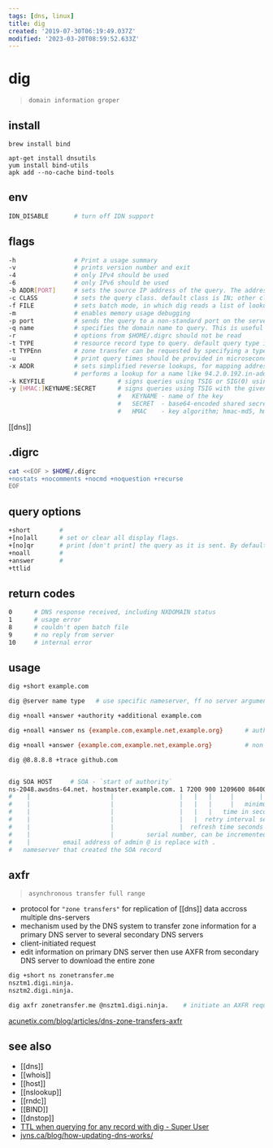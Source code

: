 ```yaml
---
tags: [dns, linux]
title: dig
created: '2019-07-30T06:19:49.037Z'
modified: '2023-03-20T08:59:52.633Z'
---
```


# dig

> `domain information groper`

## install

```
brew install bind 

apt-get install dnsutils
yum install bind-utils
apk add --no-cache bind-tools
```

## env

```sh
IDN_DISABLE       # turn off IDN support
```

## flags

```sh
-h                # Print a usage summary
-v                # prints version number and exit
-4                # only IPv4 should be used
-6                # only IPv6 should be used
-b ADDR[PORT]     # sets the source IP address of the query. The address must be a valid address on one of the host's network interfaces, or "0.0.0.0" or "::"
-c CLASS          # sets the query class. default class is IN; other classes are HS for Hesiod records or CH for Chaosnet records
-f FILE           # sets batch mode, in which dig reads a list of lookup requests to process from the given file
-m                # enables memory usage debugging
-p port           # sends the query to a non-standard port on the server, instead of the default port 53. test name server configured to listen for queries on a non-standard port
-q name           # specifies the domain name to query. This is useful to distinguish the name from other arguments.
-r                # options from $HOME/.digrc should not be read
-t TYPE           # resource record type to query. default query type is A, unless -x
-t TYPEnn         # zone transfer can be requested by specifying a type of AXFR. When an incremental zone transfer (IXFR) is required, set the type to ixfr=N
-u                # print query times should be provided in microseconds instead of milliseconds
-x ADDR           # sets simplified reverse lookups, for mapping addresses to names. no need to provide the name, class, and type arguments as dig automatically 
                  # performs a lookup for a name like 94.2.0.192.in-addr.arpa and sets the query type and class to PTR and IN respectively
-k KEYFILE                    # signs queries using TSIG or SIG(0) using a key read from the given file. Key files can be generated using tsig-keygen
-y [HMAC:]KEYNAME:SECRET      # signs queries using TSIG with the given authentication key
                              #   KEYNAME - name of the key
                              #   SECRET  - base64-encoded shared secret
                              #   HMAC    - key algorithm; hmac-md5, hmac-sha1, hmac-sha224, hmac-sha256, hmac-sha384, or hmac-sha512
```

[[dns]]

## .digrc

```sh
cat <<EOF > $HOME/.digrc
+nostats +nocomments +nocmd +noquestion +recurse
EOF
```

## query options

```sh
+short        #
+[no]all      # set or clear all display flags.
+[no]qr       # print [don't print] the query as it is sent. By default, the query is not printed.
+noall        #
+answer       #
+ttlid        
```

## return codes

```sh
0      # DNS response received, including NXDOMAIN status
1      # usage error
8      # couldn't open batch file
9      # no reply from server
10     # internal error
```

## usage

```sh
dig +short example.com

dig @server name type   # use specific nameserver, ff no server argument is provided, dig consults /etc/resolv.conf

dig +noall +answer +authority +additional example.com

dig +noall +answer ns {example.com,example.net,example.org}      # authorative query

dig +noall +answer {example.com,example.net,example.org}         # non authorative query

dig @8.8.8.8 +trace github.com


dig SOA HOST     # SOA - `start of authority`
ns-2048.awsdns-64.net. hostmaster.example.com. 1 7200 900 1209600 86400
#    |                      |                  |   |   |     |       |
#    |                      |                  |   |   |     |   minimum ttl - value defines length of time recursive resolver should cache
#    |                      |                  |   |   |   time in seconds that secondary server will keep trying to complete a zone transfer
#    |                      |                  |   |  retry interval seconds, that secondary server waits before retrying a failed zone transfer
#    |                      |                  |  refresh time seconds
#    |                      |         serial number, can be incremented when a record is updated
#    |         email address of admin @ is replace with .
#   nameserver that created the SOA record
```

## axfr

> `asynchronous transfer full range` 

- protocol for `"zone transfers"` for replication of [[dns]] data accross multiple dns-servers
- mechanism used by the DNS system to transfer zone information for a primary DNS server to several secondary DNS servers
- client-initiated request
- edit information on primary DNS server then use AXFR from secondary DNS server to download the entire zone

```sh
dig +short ns zonetransfer.me
nsztm1.digi.ninja.
nsztm2.digi.ninja.

dig axfr zonetransfer.me @nsztm1.digi.ninja.    # initiate an AXFR request to get a copy of the zone from the primary server
```

[acunetix.com/blog/articles/dns-zone-transfers-axfr](https://www.acunetix.com/blog/articles/dns-zone-transfers-axfr/)

## see also

- [[dns]]
- [[whois]]
- [[host]]
- [[nslookup]]
- [[rndc]]
- [[BIND]]
- [[dnstop]]
- [TTL when querying for any record with dig - Super User](https://superuser.com/a/873408/341187)
- [jvns.ca/blog/how-updating-dns-works/](https://jvns.ca/blog/how-updating-dns-works/)
